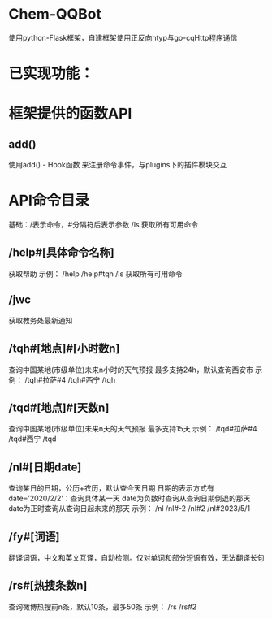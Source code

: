 # Chem-QQBot
使用python-Flask框架，自建框架使用正反向htyp与go-cqHttp程序通信
# 已实现功能：

# 框架提供的函数API
## add()
使用add() - Hook函数 来注册命令事件，与plugins下的插件模块交互

# API命令目录
基础：/表示命令，#分隔符后表示参数
/ls
获取所有可用命令

## /help#[具体命令名称]
获取帮助
示例：
/help
/help#tqh
/ls
获取所有可用命令

## /jwc
获取教务处最新通知

## /tqh#[地点]#[小时数n]
查询中国某地(市级单位)未来n小时的天气预报
最多支持24h，默认查询西安市
示例：
/tqh#拉萨#4
/tqh#西宁
/tqh

## /tqd#[地点]#[天数n]
查询中国某地(市级单位)未来n天的天气预报
最多支持15天
示例：
/tqd#拉萨#4
/tqd#西宁
/tqd

## /nl#[日期date]
查询某日的日期，公历+农历，默认查今天日期
日期的表示方式有
date=’2020/2/2‘：查询具体某一天
date为负数时查询从查询日期倒退的那天
date为正时查询从查询日起未来的那天
示例：
/nl
/nl#-2
/nl#2
/nl#2023/5/1

## /fy#[词语]
翻译词语，中文和英文互译，自动检测。仅对单词和部分短语有效，无法翻译长句

## /rs#[热搜条数n]
查询微博热搜前n条，默认10条，最多50条
示例：
/rs
/rs#2



